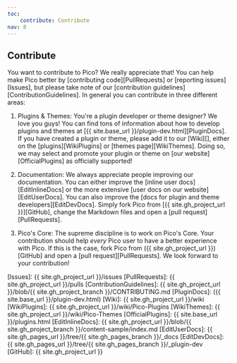 ```yaml
---
toc:
    contribute: Contribute
nav: 8
---
```


## Contribute

You want to contribute to Pico? We really appreciate that! You can help make Pico better by [contributing code][PullRequests] or [reporting issues][Issues], but please take note of our [contribution guidelines][ContributionGuidelines]. In general you can contribute in three different areas:

1. Plugins & Themes: You're a plugin developer or theme designer? We love you guys! You can find tons of information about how to develop plugins and themes at [{{ site.base_url }}/plugin-dev.html][PluginDocs]. If you have created a plugin or theme, please add it to our [Wiki][], either on the [plugins][WikiPlugins] or [themes page][WikiThemes]. Doing so, we may select and promote your plugin or theme on [our website][OfficialPlugins] as officially supported!

2. Documentation: We always appreciate people improving our documentation. You can either improve the [inline user docs][EditInlineDocs] or the more extensive [user docs on our website][EditUserDocs]. You can also improve the [docs for plugin and theme developers][EditDevDocs]. Simply fork Pico from [{{ site.gh_project_url }}][GitHub], change the Markdown files and open a [pull request][PullRequests].

3. Pico's Core: The supreme discipline is to work on Pico's Core. Your contribution should help *every* Pico user to have a better experience with Pico. If this is the case, fork Pico from ({{ site.gh_project_url }})[GitHub] and open a [pull request][PullRequests]. We look forward to your contribution!

[Issues]: {{ site.gh_project_url }}/issues
[PullRequests]: {{ site.gh_project_url }}/pulls
[ContributionGuidelines]: {{ site.gh_project_url }}/blob/{{ site.gh_project_branch }}/CONTRIBUTING.md
[PluginDocs]: ({{ site.base_url }}/plugin-dev.html)
[Wiki]: {{ site.gh_project_url }}/wiki
[WikiPlugins]: {{ site.gh_project_url }}/wiki/Pico-Plugins
[WikiThemes]: {{ site.gh_project_url }}/wiki/Pico-Themes
[OfficialPlugins]: {{ site.base_url }}/plugins.html
[EditInlineDocs]: {{ site.gh_project_url }}/blob/{{ site.gh_project_branch }}/content-sample/index.md
[EditUserDocs]: {{ site.gh_pages_url }}/tree/{{ site.gh_pages_branch }}/_docs
[EditDevDocs]: {{ site.gh_pages_url }}/tree/{{ site.gh_pages_branch }}/_plugin-dev
[GitHub]: {{ site.gh_project_url }}
